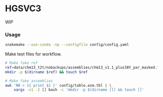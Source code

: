 # HGSVC3
WIP

### Usage
```bash
snakemake --use-conda -np --configfile config/config.yaml
```

Make test files for workflow.
```bash
# Make fake ref
ref=data/chm13_t2t/nobackups/assemblies/chm13_v1.1_plus38Y_par_masked.fasta
mkdir -p $(dirname $ref) && touch $ref

# Make fake assemblies
awk 'NR > 1{ print $2 }' config/table.asm.tbl | \
    xargs -n1 -I [] bash -c 'mkdir -p $(dirname []) && touch []'
```